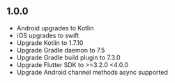 ## 1.0.0

- Android upgrades to Kotlin
- iOS upgrades to swift
- Upgrade Kotlin to 1.7.10
- Upgrade Gradle daemon to 7.5
- Upgrade Gradle build plugin to 7.3.0
- Upgrade Flutter SDK to >=3.2.0 <4.0.0
- Upgrade Android channel methods async supported